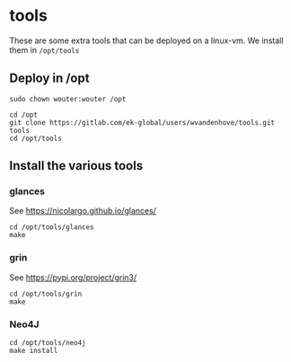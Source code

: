 # tools

These are some extra tools that can be deployed on a linux-vm.
We install them in ``/opt/tools``


## Deploy in /opt

```
sudo chown wouter:wouter /opt

cd /opt
git clone https://gitlab.com/ek-global/users/wvandenhove/tools.git  tools
cd /opt/tools
```


## Install the various tools

### glances
See https://nicolargo.github.io/glances/

```
cd /opt/tools/glances
make
```

### grin
See https://pypi.org/project/grin3/
```
cd /opt/tools/grin
make
```

### Neo4J
```
cd /opt/tools/neo4j
make install
```